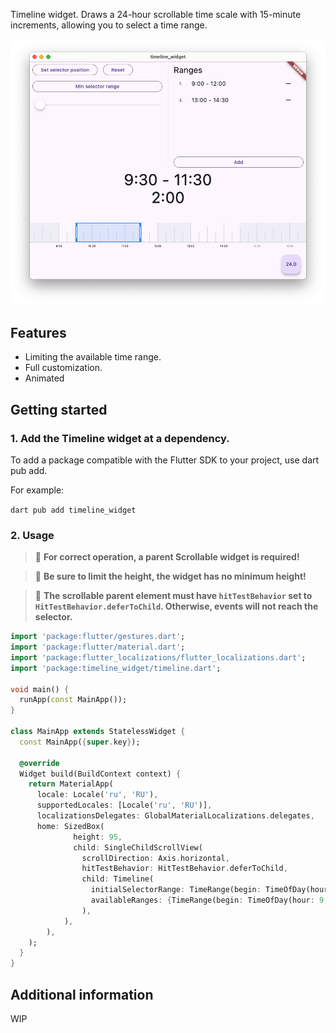 Timeline widget.
Draws a 24-hour scrollable time scale with 15-minute increments, allowing you to select a time range.

![preview](./doc/preview.png)

## Features

* Limiting the available time range.
* Full customization.
* Animated

## Getting started

### 1. Add the Timeline widget at a dependency.

To add a package compatible with the Flutter SDK to your project, use dart pub add.

For example:

`dart pub add timeline_widget`

### 2. Usage

> 🚧 **For correct operation, a parent Scrollable widget is required!**

> 🚧 **Be sure to limit the height, the widget has no minimum height!**

> 🚧 **The scrollable parent element must have `hitTestBehavior` set to `HitTestBehavior.deferToChild`. Otherwise, events will not reach the selector.**

```dart
import 'package:flutter/gestures.dart';
import 'package:flutter/material.dart';
import 'package:flutter_localizations/flutter_localizations.dart';
import 'package:timeline_widget/timeline.dart';

void main() {
  runApp(const MainApp());
}

class MainApp extends StatelessWidget {
  const MainApp({super.key});

  @override
  Widget build(BuildContext context) {
    return MaterialApp(
      locale: Locale('ru', 'RU'),
      supportedLocales: [Locale('ru', 'RU')],
      localizationsDelegates: GlobalMaterialLocalizations.delegates,
      home: SizedBox(
              height: 95,
              child: SingleChildScrollView(
                scrollDirection: Axis.horizontal,
                hitTestBehavior: HitTestBehavior.deferToChild,
                child: Timeline(
                  initialSelectorRange: TimeRange(begin: TimeOfDay(hour: 9, minute: 0), end: TimeOfDay(hour: 10, minute: 0)),
                  availableRanges: {TimeRange(begin: TimeOfDay(hour: 9, minute: 0), end: TimeOfDay(hour: 18, minute: 0))},
                ),
            ),
        ),
    );
  }
}
```

## Additional information

WIP
